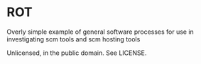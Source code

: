 ROT
===

Overly simple example of general software processes for use in investigating
scm tools and scm hosting tools

Unlicensed, in the public domain.  See LICENSE.
